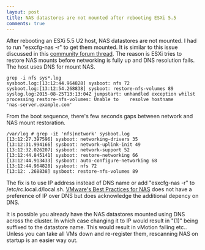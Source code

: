 ```yaml
---
layout: post
title: NAS datastores are not mounted after rebooting ESXi 5.5
comments: true
---
```


After rebooting an ESXi 5.5 U2 host, NAS datastores are not mounted. I had to run "esxcfg-nas -r" to get them mounted. It is similar to this issue discussed in this [community forum thread](https://communities.vmware.com/message/2433715#2433715). The reason is ESXi tries to restore NAS mounts before networking is fully up and DNS resolution fails. The host uses DNS for mount NAS.

    grep -i nfs sys*.log
    sysboot.log:[13:12:44.964828] sysboot: nfs 72
    sysboot.log:[13:12:54.268838] sysboot: restore-nfs-volumes 89
    syslog.log:2015-08-25T13:13:04Z jumpstart: unhandled exception whilst processing restore-nfs-volumes: Unable to    resolve hostname
    'nas-server.example.com'

From the boot sequence, there's few seconds gaps between network and NAS mount restoration.

    /var/log # grep -iE 'nfs|network' sysboot.log
    [13:12:27.397596] sysboot: networking-drivers 35
    [13:12:31.994166] sysboot: network-uplink-init 49
    [13:12:32.026207] sysboot: network-support 52
    [13:12:44.845141] sysboot: restore-networking 66
    [13:12:44.913433] sysboot: auto-configure-networking 68
    [13:12:44.964828] sysboot: nfs 72
    [13:12: .268838] sysboot: restore-nfs-volumes 89

The fix is to use IP address instead of DNS name or add "esxcfg-nas -r" to /etc/rc.local.d/local.sh. [VMware's Best Practices for NAS](http://www.vmware.com/resources/techresources/10096) does not have a preference of IP over DNS but does acknowledge the additional depency on DNS.

It is possible you already have the NAS datastores mounted using DNS across the cluster. In which case changing it to IP would result in "(1)" being suffixed to the datastore name. This would result in vMotion failing etc.. Unless you can take all VMs down and re-register them, rescanning NAS on startup is an easier way out.
